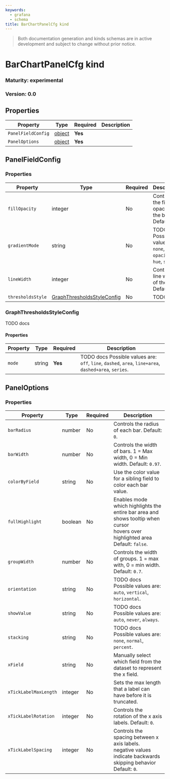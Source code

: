 ```yaml
---
keywords:
  - grafana
  - schema
title: BarChartPanelCfg kind
---
```

> Both documentation generation and kinds schemas are in active development and subject to change without prior notice.

# BarChartPanelCfg kind

### Maturity: experimental
### Version: 0.0

## Properties

| Property           | Type                        | Required | Description |
|--------------------|-----------------------------|----------|-------------|
| `PanelFieldConfig` | [object](#panelfieldconfig) | **Yes**  |             |
| `PanelOptions`     | [object](#paneloptions)     | **Yes**  |             |

## PanelFieldConfig

### Properties

| Property          | Type                                                      | Required | Description                                                        |
|-------------------|-----------------------------------------------------------|----------|--------------------------------------------------------------------|
| `fillOpacity`     | integer                                                   | No       | Controls the fill opacity of the bars. Default: `80`.              |
| `gradientMode`    | string                                                    | No       | TODO docs Possible values are: `none`, `opacity`, `hue`, `scheme`. |
| `lineWidth`       | integer                                                   | No       | Controls line width of the bars. Default: `1`.                     |
| `thresholdsStyle` | [GraphThresholdsStyleConfig](#graphthresholdsstyleconfig) | No       | TODO docs                                                          |

### GraphThresholdsStyleConfig

TODO docs

#### Properties

| Property | Type   | Required | Description                                                                                           |
|----------|--------|----------|-------------------------------------------------------------------------------------------------------|
| `mode`   | string | **Yes**  | TODO docs Possible values are: `off`, `line`, `dashed`, `area`, `line+area`, `dashed+area`, `series`. |

## PanelOptions

### Properties

| Property              | Type    | Required | Description                                                                                                                        |
|-----------------------|---------|----------|------------------------------------------------------------------------------------------------------------------------------------|
| `barRadius`           | number  | No       | Controls the radius of each bar. Default: `0`.                                                                                     |
| `barWidth`            | number  | No       | Controls the width of bars. 1 = Max width, 0 = Min width. Default: `0.97`.                                                         |
| `colorByField`        | string  | No       | Use the color value for a sibling field to color each bar value.                                                                   |
| `fullHighlight`       | boolean | No       | Enables mode which highlights the entire bar area and shows tooltip when cursor<br/>hovers over highlighted area Default: `false`. |
| `groupWidth`          | number  | No       | Controls the width of groups. 1 = max with, 0 = min width. Default: `0.7`.                                                         |
| `orientation`         | string  | No       | TODO docs Possible values are: `auto`, `vertical`, `horizontal`.                                                                   |
| `showValue`           | string  | No       | TODO docs Possible values are: `auto`, `never`, `always`.                                                                          |
| `stacking`            | string  | No       | TODO docs Possible values are: `none`, `normal`, `percent`.                                                                        |
| `xField`              | string  | No       | Manually select which field from the dataset to represent the x field.                                                             |
| `xTickLabelMaxLength` | integer | No       | Sets the max length that a label can have before it is truncated.                                                                  |
| `xTickLabelRotation`  | integer | No       | Controls the rotation of the x axis labels. Default: `0`.                                                                          |
| `xTickLabelSpacing`   | integer | No       | Controls the spacing between x axis labels.<br/>negative values indicate backwards skipping behavior Default: `0`.                 |


